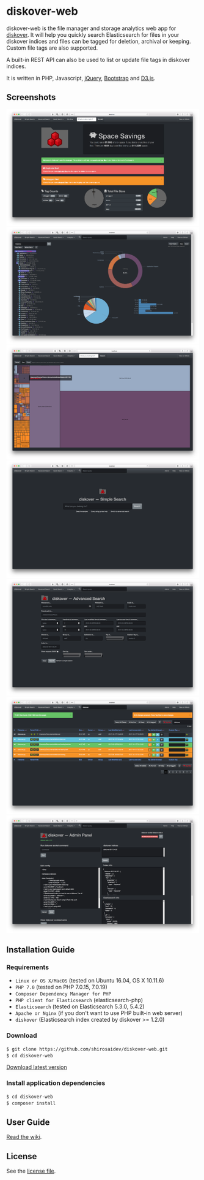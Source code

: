 # diskover-web

diskover-web is the file manager and storage analytics web app for [diskover](https://shirosaidev.github.io/diskover). It will help you quickly search Elasticsearch for files in your diskover indices and files can be tagged for deletion, archival or keeping. Custom file tags are also supported.

A built-in REST API can also be used to list or update file tags in diskover indices.

It is written in PHP, Javascript, [jQuery](https://jquery.com/), [Bootstrap](http://getbootstrap.com/) and [D3.js](https://d3js.org).

## Screenshots

![diskover-web dashboard](docs/diskover-web-dashboard-screenshot.png?raw=true)
![diskover-web file tree](docs/diskover-web-filetree-screenshot.png?raw=true)
![diskover-web treemap](docs/diskover-web-treemap-screenshot.png?raw=true)
![diskover-web simple search](docs/diskover-web-simplesearch-screenshot.png?raw=true)
![diskover-web advanced search](docs/diskover-web-advancedsearch-screenshot.png?raw=true)
![diskover-web search results](docs/diskover-web-searchresults-screenshot.png?raw=true)
![diskover-web admin panel](docs/diskover-web-adminpanel-screenshot.png?raw=true)

## Installation Guide

### Requirements

* `Linux or OS X/MacOS` (tested on Ubuntu 16.04, OS X 10.11.6)
* `PHP 7.0` (tested on PHP 7.0.15, 7.0.19)
* `Composer Dependency Manager for PHP`
* `PHP client for Elasticsearch` (elasticsearch-php)
* `Elasticsearch` (tested on Elasticsearch 5.3.0, 5.4.2)
* `Apache or Nginx` (if you don't want to use PHP built-in web server)
* `diskover` (Elasticsearch index created by diskover >= 1.2.0)

### Download

```sh
$ git clone https://github.com/shirosaidev/diskover-web.git
$ cd diskover-web
```
[Download latest version](https://github.com/shirosaidev/diskover-web/releases/latest)

### Install application dependencies

```sh
$ cd diskover-web
$ composer install
```


## User Guide

[Read the wiki](https://github.com/shirosaidev/diskover-web/wiki).


## License

See the [license file](https://github.com/shirosaidev/diskover-web/LICENSE).
